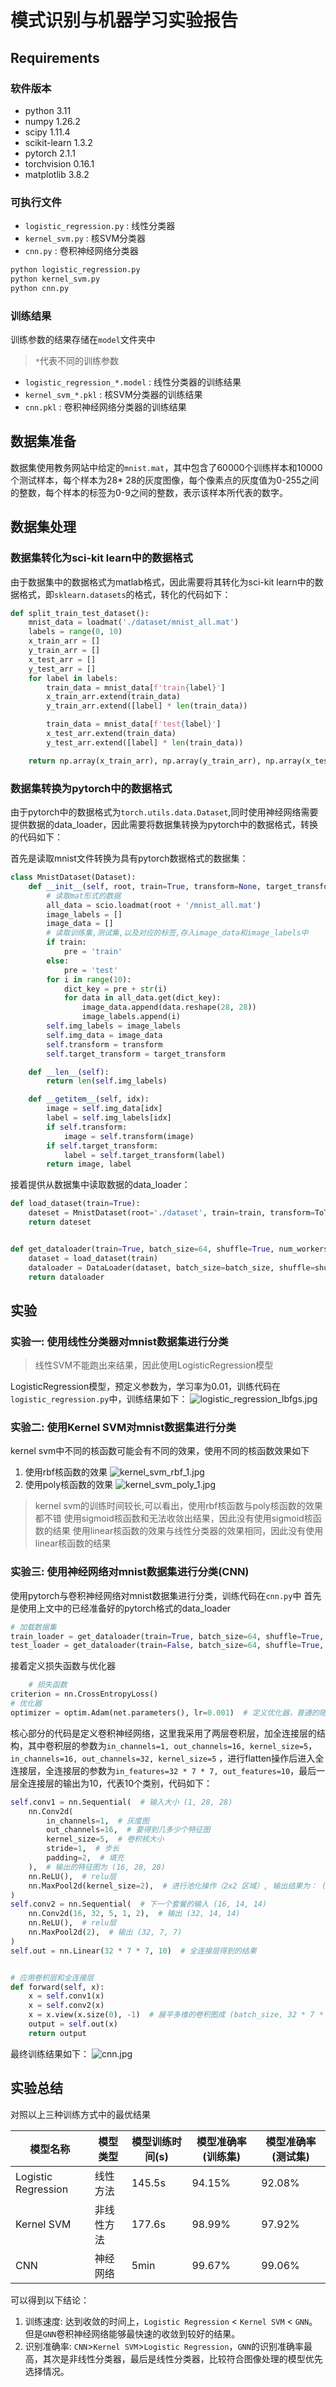 # 模式识别与机器学习实验报告

## Requirements

### 软件版本

- python 3.11
- numpy 1.26.2
- scipy 1.11.4
- scikit-learn 1.3.2
- pytorch 2.1.1
- torchvision 0.16.1
- matplotlib 3.8.2

### 可执行文件

- `logistic_regression.py` : 线性分类器
- `kernel_svm.py` : 核SVM分类器
- `cnn.py` : 卷积神经网络分类器

``` bash
python logistic_regression.py
python kernel_svm.py
python cnn.py
```

### 训练结果

训练参数的结果存储在`model`文件夹中
> `*`代表不同的训练参数

- `logistic_regression_*.model` : 线性分类器的训练结果
- `kernel_svm_*.pkl` : 核SVM分类器的训练结果
- `cnn.pkl` : 卷积神经网络分类器的训练结果

## 数据集准备

数据集使用教务网站中给定的`mnist.mat`，其中包含了60000个训练样本和10000个测试样本，每个样本为28*
28的灰度图像，每个像素点的灰度值为0-255之间的整数，每个样本的标签为0-9之间的整数，表示该样本所代表的数字。

## 数据集处理

### 数据集转化为sci-kit learn中的数据格式

由于数据集中的数据格式为matlab格式，因此需要将其转化为sci-kit learn中的数据格式，即`sklearn.datasets`的格式，转化的代码如下：

```python
def split_train_test_dataset():
    mnist_data = loadmat('./dataset/mnist_all.mat')
    labels = range(0, 10)
    x_train_arr = []
    y_train_arr = []
    x_test_arr = []
    y_test_arr = []
    for label in labels:
        train_data = mnist_data[f'train{label}']
        x_train_arr.extend(train_data)
        y_train_arr.extend([label] * len(train_data))

        train_data = mnist_data[f'test{label}']
        x_test_arr.extend(train_data)
        y_test_arr.extend([label] * len(train_data))

    return np.array(x_train_arr), np.array(y_train_arr), np.array(x_test_arr), np.array(y_test_arr),
```

### 数据集转换为pytorch中的数据格式

由于pytorch中的数据格式为`torch.utils.data.Dataset`,同时使用神经网络需要提供数据的data_loader，因此需要将数据集转换为pytorch中的数据格式，转换的代码如下：

首先是读取mnist文件转换为具有pytorch数据格式的数据集：

```python
class MnistDataset(Dataset):
    def __init__(self, root, train=True, transform=None, target_transform=None):
        # 读取mat形式的数据
        all_data = scio.loadmat(root + '/mnist_all.mat')
        image_labels = []
        image_data = []
        # 读取训练集,测试集,以及对应的标签,存入image_data和image_labels中
        if train:
            pre = 'train'
        else:
            pre = 'test'
        for i in range(10):
            dict_key = pre + str(i)
            for data in all_data.get(dict_key):
                image_data.append(data.reshape(28, 28))
                image_labels.append(i)
        self.img_labels = image_labels
        self.img_data = image_data
        self.transform = transform
        self.target_transform = target_transform

    def __len__(self):
        return len(self.img_labels)

    def __getitem__(self, idx):
        image = self.img_data[idx]
        label = self.img_labels[idx]
        if self.transform:
            image = self.transform(image)
        if self.target_transform:
            label = self.target_transform(label)
        return image, label
```

接着提供从数据集中读取数据的data_loader：

```python
def load_dataset(train=True):
    dateset = MnistDataset(root='./dataset', train=train, transform=ToTensor())
    return dateset


def get_dataloader(train=True, batch_size=64, shuffle=True, num_workers=0):
    dataset = load_dataset(train)
    dataloader = DataLoader(dataset, batch_size=batch_size, shuffle=shuffle, num_workers=num_workers)
    return dataloader

```

## 实验

### 实验一: 使用线性分类器对mnist数据集进行分类

> 线性SVM不能跑出来结果，因此使用LogisticRegression模型

LogisticRegression模型，预定义参数为，学习率为0.01，训练代码在`logistic_regression.py`中，训练结果如下：
![logistic_regression_lbfgs.jpg](image/logistic_regression_lbfgs.jpg)

### 实验二: 使用Kernel SVM对mnist数据集进行分类

kernel svm中不同的核函数可能会有不同的效果，使用不同的核函数效果如下

1. 使用rbf核函数的效果
   ![kernel_svm_rbf_1.jpg](image/kernel_svm_rbf_1.jpg)
2. 使用poly核函数的效果
   ![kernel_svm_poly_1.jpg](image/kernel_svm_poly_1.jpg)

> kernel svm的训练时间较长,可以看出，使用rbf核函数与poly核函数的效果都不错
> 使用sigmoid核函数和无法收敛出结果，因此没有使用sigmoid核函数的结果
> 使用linear核函数的效果与线性分类器的效果相同，因此没有使用linear核函数的结果

### 实验三: 使用神经网络对mnist数据集进行分类(CNN)

使用pytorch与卷积神经网络对mnist数据集进行分类，训练代码在`cnn.py`中
首先是使用上文中的已经准备好的pytorch格式的data_loader

```python
# 加载数据集
train_loader = get_dataloader(train=True, batch_size=64, shuffle=True, num_workers=0)
test_loader = get_dataloader(train=False, batch_size=64, shuffle=True, num_workers=0)
```

接着定义损失函数与优化器

```python
    # 损失函数
criterion = nn.CrossEntropyLoss()
# 优化器
optimizer = optim.Adam(net.parameters(), lr=0.001)  # 定义优化器，普通的随机梯度下降算法
```

核心部分的代码是定义卷积神经网络，这里我采用了两层卷积层，加全连接层的结构，其中卷积层的参数为`in_channels=1, out_channels=16, kernel_size=5`，`in_channels=16, out_channels=32, kernel_size=5`
，进行flatten操作后进入全连接层，全连接层的参数为`in_features=32 * 7 * 7, out_features=10`，最后一层全连接层的输出为10，代表10个类别，代码如下：

```python
self.conv1 = nn.Sequential(  # 输入大小 (1, 28, 28)
    nn.Conv2d(
        in_channels=1,  # 灰度图
        out_channels=16,  # 要得到几多少个特征图
        kernel_size=5,  # 卷积核大小
        stride=1,  # 步长
        padding=2,  # 填充
    ),  # 输出的特征图为 (16, 28, 28)
    nn.ReLU(),  # relu层
    nn.MaxPool2d(kernel_size=2),  # 进行池化操作（2x2 区域）, 输出结果为： (16, 14, 14)
)
self.conv2 = nn.Sequential(  # 下一个套餐的输入 (16, 14, 14)
    nn.Conv2d(16, 32, 5, 1, 2),  # 输出 (32, 14, 14)
    nn.ReLU(),  # relu层
    nn.MaxPool2d(2),  # 输出 (32, 7, 7)
)
self.out = nn.Linear(32 * 7 * 7, 10)  # 全连接层得到的结果


# 应用卷积层和全连接层
def forward(self, x):
    x = self.conv1(x)
    x = self.conv2(x)
    x = x.view(x.size(0), -1)  # 展平多维的卷积图成 (batch_size, 32 * 7 * 7)
    output = self.out(x)
    return output
```

最终训练结果如下：
![cnn.jpg](image/cnn.jpg)

## 实验总结

对照以上三种训练方式中的最优结果

| 模型名称                | 模型类型  | 模型训练时间(s) | 模型准确率(训练集) | 模型准确率(测试集) |
|---------------------|-------|-----------|------------|------------|
| Logistic Regression | 线性方法  | 145.5s    | 94.15%     | 92.08%     |
| Kernel SVM          | 非线性方法 | 177.6s    | 98.99%     | 97.92%     |
| CNN                 | 神经网络  | 5min      | 99.67%     | 99.06%     |

可以得到以下结论：

1. 训练速度: 达到收敛的时间上，`Logistic Regression` < `Kernel SVM` < `GNN`。但是`GNN`卷积神经网络能够最快速的收敛到较好的结果。
2. 识别准确率: `CNN`>`Kernel SVM`>`Logistic Regression`，`GNN`的识别准确率最高，其次是非线性分类器，最后是线性分类器，比较符合图像处理的模型优先选择情况。